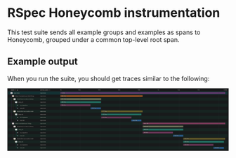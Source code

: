 # RSpec Honeycomb instrumentation

This test suite sends all example groups and examples as spans to Honeycomb,
grouped under a common top-level root span.

## Example output

When you run the suite, you should get traces similar to the following:

![](example-trace.png)